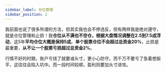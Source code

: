 ```yaml
---
sidebar_label: 仓位管理
sidebar_position: 2
---
```



我前面也说了很多所谓的方法，但其实我也会不停违反，但有两样我是绝对遵守，就是仓位管理和止损！我**仓位从不满也不空仓，根据大盘情况调整在2.5到7.5成浮动**，这5年**平均仓位大概是保持5成**。**单个股票仓位不会超过总资金20%**，止损是最重要，**从不让一个股票亏损超过总资金2%**。

行情不好的时期，账户亏钱了就要减头寸，更小心防守。而千万不要亏了急着想扳平，这往往会陷入坑中。而一段时间较顺，盈利则要加头寸进攻。
